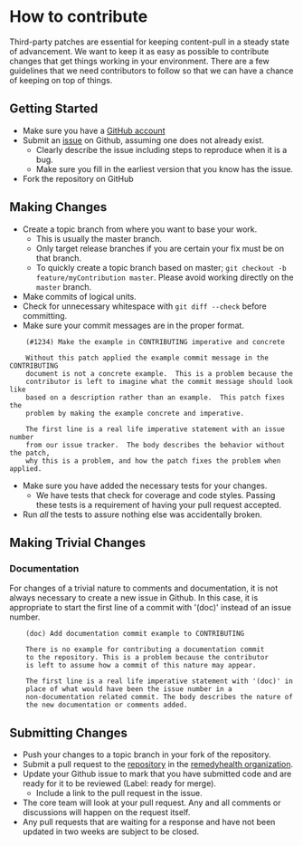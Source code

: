 # How to contribute

Third-party patches are essential for keeping content-pull in a
steady state of advancement. We want to keep it as easy as possible to
contribute changes that get things working in your environment. There are
a few guidelines that we need contributors to follow so that we can have a
chance of keeping on top of things.

## Getting Started

* Make sure you have a [GitHub account](https://github.com/signup/free)
* Submit an [issue][newissue] on Github, assuming one does not already exist.
  * Clearly describe the issue including steps to reproduce when it is a bug.
  * Make sure you fill in the earliest version that you know has the issue.
* Fork the repository on GitHub

## Making Changes

* Create a topic branch from where you want to base your work.
  * This is usually the master branch.
  * Only target release branches if you are certain your fix must be on that
    branch.
  * To quickly create a topic branch based on master; `git checkout -b
    feature/myContribution master`. Please avoid working directly on the
    `master` branch.
* Make commits of logical units.
* Check for unnecessary whitespace with `git diff --check` before committing.
* Make sure your commit messages are in the proper format.

```
    (#1234) Make the example in CONTRIBUTING imperative and concrete

    Without this patch applied the example commit message in the CONTRIBUTING
    document is not a concrete example.  This is a problem because the
    contributor is left to imagine what the commit message should look like
    based on a description rather than an example.  This patch fixes the
    problem by making the example concrete and imperative.

    The first line is a real life imperative statement with an issue number
    from our issue tracker.  The body describes the behavior without the patch,
    why this is a problem, and how the patch fixes the problem when applied.
```

* Make sure you have added the necessary tests for your changes.
  * We have tests that check for coverage and code styles. Passing these tests
    is a requirement of having your pull request accepted.
* Run _all_ the tests to assure nothing else was accidentally broken.

## Making Trivial Changes

### Documentation

For changes of a trivial nature to comments and documentation, it is not
always necessary to create a new issue in Github. In this case, it is
appropriate to start the first line of a commit with '(doc)' instead of
an issue number.

```
    (doc) Add documentation commit example to CONTRIBUTING

    There is no example for contributing a documentation commit
    to the repository. This is a problem because the contributor
    is left to assume how a commit of this nature may appear.

    The first line is a real life imperative statement with '(doc)' in
    place of what would have been the issue number in a
    non-documentation related commit. The body describes the nature of
    the new documentation or comments added.
```

## Submitting Changes

* Push your changes to a topic branch in your fork of the repository.
* Submit a pull request to the [repository][repo] in the [remedyhealth organization][org].
* Update your Github issue to mark that you have submitted code and are
  ready for it to be reviewed (Label: ready for merge).
  * Include a link to the pull request in the issue.
* The core team will look at your pull request. Any and all comments
  or discussions will happen on the request itself.
* Any pull requests that are waiting for a response and have not been
  updated in two weeks are subject to be closed.

[org]: https://github.com/remedyhealth
[repo]: https://github.com/remedyhealth/content-pull
[newissue]: https://github.com/remedyhealth/content-pull/issues/new

